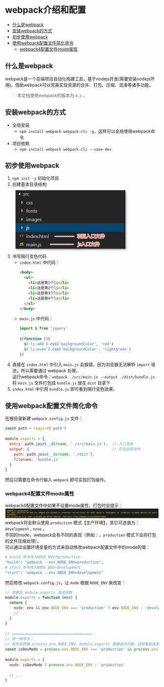 # webpack介绍和配置

- [什么是webpack](#什么是webpack)
- [安装webpack的方式](#安装webpack的方式)
- [初步使用webpack](#初步使用webpack)
- [使用webpack配置文件简化命令](#使用webpack配置文件简化命令)
  - [webpack4配置文件mode属性](#webpack4配置文件mode属性)

## 什么是webpack
webpack是一个前端项目自动化构建工具，基于nodejs开发(需要安装nodejs环境)。借助webpack可以完美实现资源的合并、打包、压缩、混淆等诸多功能。

> 本文档使用webpack的版本为 `4.x` 。

## 安装webpack的方式
- 全局安装
  - `npm install webpack webpack-cli -g`，这样可以全局使用webpack命令
- 项目依赖
  - `npm install webpack webpack-cli --save-dev`

## 初步使用webpack
1. `npm init -y` 初始化项目
2. 创建基本目录结构  
   ![webpack项目基本目录结构](media/webpack项目基本目录结构.png)
3. 书写隔行变色代码
    - `index.html` 中代码：
      ```html
      <body>
        <ul>
          <li>这是第1个li</li>
          <li>这是第2个li</li>
          <li>这是第3个li</li>
          <li>这是第4个li</li>
        </ul>
      </body>
      ```
    - `main.js` 中代码：
       ```js
       import $ from 'jquery'

       $(function (){
         $('li:odd').css('backgroundColor', 'red')
         $('li:even').css('backgroundColor', 'lightgreen')
       })
       ```
4. 直接在 `index.html` 中引入 `main.js` 会报错，因为浏览器无法解析 `import` 语法，所以需要通过 webpack 处理，  
   运行webpack命令：`webpack ./src/main.js --output ./dist/bundle.js` 将 `main.js` 文件打包成 `bundle.js` 放在 `dist` 目录下
5. `index.html` 中引用 `bundle.js` 即可看到隔行变色效果。

## 使用webpack配置文件简化命令
在根目录新建 `webpack.config.js` 文件：
```js
const path = require('path')

module.exports = {
  entry: path.join(__dirname, './src/main.js'),  // 入口文件
  output: {                                      // 打包后的文件
    path: path.join(__dirname, './dist'),
    filename: 'bundle.js'
  }
}
```
然后只需要在命令行输入 `webpack` 即可实现打包操作。

### webpack4配置文件mode属性
webpack4配置文件中如果不设置mode属性，打包时会提示：  
![webpack4mode](media/webpackmode.png)  
webpack将会默认使用 `production` 模式【生产环境】，其它可选值为： `development` , `none` 。  
不同的mode，webpack会有不同的表现（例如：，`production` 模式下会将打包的文件压缩处理）。  
可以通过设置环境变量的方式来自动修改webpack配置文件中的mode的值：
```sh
# build 命令传入NODE_ENV为production
"build": "webpack --env.NODE_ENV=production",
# start 命令传入NODE_ENV=development
"start": "webpack --env.NODE_ENV=development"
```
然后修改 `webpack.config.js`，让 `mode` 根据 `NODE_ENV` 来改变：  
```js
// 需要将 module.exports 改成函数
module.exports = function (env) {
  return {
    mode: env && env.NODE_ENV === 'production' ? env.NODE_ENV : 'development',  // mode设置成env的NODE_ENV的值
    // ...
  }
}

// =====================================
// 另一种写法：
// 在外部获取 process.env.NODE_ENV，module.exports 直接返回对象，这样看起来更加清晰
const isDevMode = process.env.NODE_ENV !== 'production' && process.env.NODE_ENV !== 'prod'

module.exports = {
  mode: isDevMode ? process.env.NODE_ENV : 'production'

  // ...
}
```